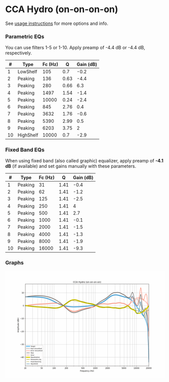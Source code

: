 # CCA Hydro (on-on-on-on)
See [usage instructions](https://github.com/jaakkopasanen/AutoEq#usage) for more options and info.

### Parametric EQs
You can use filters 1-5 or 1-10. Apply preamp of -4.4 dB or -4.4 dB, respectively.

|   # | Type      |   Fc (Hz) |    Q |   Gain (dB) |
|-----|-----------|-----------|------|-------------|
|   1 | LowShelf  |       105 | 0.7  |        -0.2 |
|   2 | Peaking   |       136 | 0.63 |        -4.4 |
|   3 | Peaking   |       280 | 0.66 |         6.3 |
|   4 | Peaking   |      1497 | 1.54 |        -1.4 |
|   5 | Peaking   |     10000 | 0.24 |        -2.4 |
|   6 | Peaking   |       845 | 2.76 |         0.4 |
|   7 | Peaking   |      3632 | 1.76 |        -0.6 |
|   8 | Peaking   |      5390 | 2.99 |         0.5 |
|   9 | Peaking   |      6203 | 3.75 |         2   |
|  10 | HighShelf |     10000 | 0.7  |        -2.9 |

### Fixed Band EQs
When using fixed band (also called graphic) equalizer, apply preamp of **-4.1 dB** (if available) and set gains manually with these parameters.

|   # | Type    |   Fc (Hz) |    Q |   Gain (dB) |
|-----|---------|-----------|------|-------------|
|   1 | Peaking |        31 | 1.41 |        -0.4 |
|   2 | Peaking |        62 | 1.41 |        -1.2 |
|   3 | Peaking |       125 | 1.41 |        -2.5 |
|   4 | Peaking |       250 | 1.41 |         4   |
|   5 | Peaking |       500 | 1.41 |         2.7 |
|   6 | Peaking |      1000 | 1.41 |        -0.1 |
|   7 | Peaking |      2000 | 1.41 |        -1.5 |
|   8 | Peaking |      4000 | 1.41 |        -1.3 |
|   9 | Peaking |      8000 | 1.41 |        -1.9 |
|  10 | Peaking |     16000 | 1.41 |        -9.3 |

### Graphs
![](./CCA%20Hydro%20(on-on-on-on).png)
